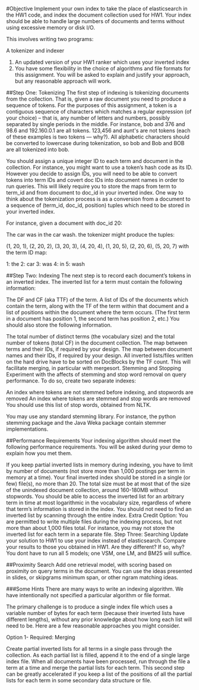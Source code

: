 

#Objective
Implement your own index to take the place of elasticsearch in the HW1 code, and index the document collection used for HW1. Your index should be able to handle large numbers of documents and terms without using excessive memory or disk I/O.

This involves writing two programs:

A tokenizer and indexer
1. An updated version of your HW1 ranker which uses your inverted index
2. You have some flexibility in the choice of algorithms and file formats for this assignment. You will be asked to explain and justify your approach, but any reasonable approach will work.

##Step One: Tokenizing
The first step of indexing is tokenizing documents from the collection. That is, given a raw document you need to produce a sequence of tokens. For the purposes of this assignment, a token is a contiguous sequence of characters which matches a regular expression (of your choice) – that is, any number of letters and numbers, possibly separated by single periods in the middle. For instance, bob and 376 and 98.6 and 192.160.0.1 are all tokens. 123,456 and aunt's are not tokens (each of these examples is two tokens — why?). All alphabetic characters should be converted to lowercase during tokenization, so bob and Bob and BOB are all tokenized into bob.

You should assign a unique integer ID to each term and document in the collection. For instance, you might want to use a token’s hash code as its ID. However you decide to assign IDs, you will need to be able to convert tokens into term IDs and covert doc IDs into document names in order to run queries. This will likely require you to store the maps from term to term_id and from document to doc_id in your inverted index. One way to think about the tokenization process is as a conversion from a document to a sequence of (term_id, doc_id, position) tuples which need to be stored in your inverted index.

For instance, given a document with doc_id 20:

The car was in the car wash.
the tokenizer might produce the tuples:

(1, 20, 1), (2, 20, 2), (3, 20, 3), (4, 20, 4), (1, 20, 5), (2, 20, 6), (5, 20, 7)
with the term ID map:

1: the
2: car
3: was
4: in
5: wash

##Step Two: Indexing
The next step is to record each document’s tokens in an inverted index. The inverted list for a term must contain the following information:

The DF and CF (aka TTF) of the term.
A list of IDs of the documents which contain the term, along with the TF of the term within that document and a list of positions within the document where the term occurs. (The first term in a document has position 1, the second term has position 2, etc.)
You should also store the following information.

The total number of distinct terms (the vocabulary size) and the total number of tokens (total CF) in the document collection.
The map between terms and their IDs, if required by your design.
The map between document names and their IDs, if required by your design.
All inverted lists/files written on the hard drive have to be sorted on DocBlocks by the TF count. This will facilitate merging, in particular with mergesort.
Stemming and Stopping
Experiment with the affects of stemming and stop word removal on query performance. To do so, create two separate indexes:

An index where tokens are not stemmed before indexing, and stopwords are removed
An index where tokens are stemmed and stop words are removed
You should use this list of stop words, obtained from NLTK.

You may use any standard stemming library. For instance, the python stemming package and the Java Weka package contain stemmer implementations.

##Performance Requirements
Your indexing algorithm should meet the following performance requirements. You will be asked during your demo to explain how you met them.

If you keep partial inverted lists in memory during indexing, you have to limit by number of documents (not store more than 1,000 postings per term in memory at a time).
Your final inverted index should be stored in a single (or few) file(s), no more than 20. The total size must be at most that of the size of the unindexed document collection, around 160-180MB without stopwords.
You should be able to access the inverted list for an arbitrary term in time at most logarithmic in the vocabulary size, regardless of where that term’s information is stored in the index. You should not need to find an inverted list by scanning through the entire index.
Extra Credit Option: You are permitted to write multiple files during the indexing process, but not more than about 1,000 files total. For instance, you may not store the inverted list for each term in a separate file.
Step Three: Searching
Update your solution to HW1 to use your index instead of elasticsearch. Compare your results to those you obtained in HW1. Are they different? If so, why? You dont have to run all 5 models; one VSM, one LM, and BM25 will suffice.

##Proximity Search
Add one retrieval model, with scoring based on proximity on query terms in the document. You can use the ideas presented in slides, or skipgrams minimum span, or other ngram matching ideas.

###Some Hints
There are many ways to write an indexing algorithm. We have intentionally not specified a particular algorithm or file format.

The primary challenge is to produce a single index file which uses a variable number of bytes for each term (because their inverted lists have different lengths), without any prior knowledge about how long each list will need to be. Here are a few reasonable approaches you might consider.

Option 1- Required: Merging

Create partial inverted lists for all terms in a single pass through the collection. As each partial list is filled, append it to the end of a single large index file. When all documents have been processed, run through the file a term at a time and merge the partial lists for each term. This second step can be greatly accelerated if you keep a list of the positions of all the partial lists for each term in some secondary data structure or file.

